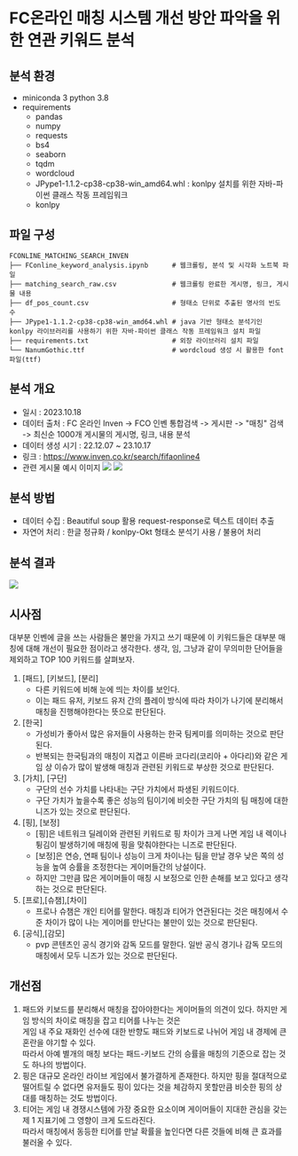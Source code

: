 # FC온라인 매칭 시스템 개선 방안 파악을 위한 연관 키워드 분석

## 분석 환경
- miniconda 3 python 3.8
- requirements
    - pandas
    - numpy
    - requests
    - bs4
    - seaborn
    - tqdm
    - wordcloud
    - JPype1-1.1.2-cp38-cp38-win_amd64.whl : konlpy 설치를 위한 자바-파이썬 클래스 작동 프레임워크
    - konlpy

## 파일 구성
```
FCONLINE_MATCHING_SEARCH_INVEN
├── FConline_keyword_analysis.ipynb      # 웹크롤링, 분석 및 시각화 노트북 파일
├── matching_search_raw.csv              # 웹크롤링 완료한 게시명, 링크, 게시물 내용
├── df_pos_count.csv                     # 형태소 단위로 추출된 명사의 빈도 수
├── JPype1-1.1.2-cp38-cp38-win_amd64.whl # java 기반 형태소 분석기인 konlpy 라이브러리를 사용하기 위한 자바-파이썬 클래스 작동 프레임워크 설치 파일
├── requirements.txt                     # 외장 라이브러리 설치 파일
└── NanumGothic.ttf                      # wordcloud 생성 시 활용한 font 파일(ttf)
```
## 분석 개요
- 일시 : 2023.10.18
- 데이터 출처 : FC 온라인 Inven -> FCO 인벤 통합검색 -> 게시판 -> "매칭" 검색 -> 최신순 1000개 게시물의 게시명, 링크, 내용 분석
- 데이터 생성 시기 : 22.12.07 ~ 23.10.17
- 링크 : https://www.inven.co.kr/search/fifaonline4
- 관련 게시물 예시 이미지
![]('C:/Users/mypc/Documents/study/project/FConline_matching_search_inven/1.png')
![]('C:/Users/mypc/Documents/study/project/FConline_matching_search_inven/2.png')
  
## 분석 방법
- 데이터 수집 : Beautiful soup 활용 request-response로 텍스트 데이터 추출
- 자연어 처리 : 한글 정규화 / konlpy-Okt 형태소 분석기 사용 / 불용어 처리
  
## 분석 결과
![](https://velog.velcdn.com/images/nembizzang/post/9eff3c99-1846-4567-b430-590a38119248/image.png)


## 시사점
대부분 인벤에 글을 쓰는 사람들은 불만을 가지고 쓰기 때문에 이 키워드들은 대부분 매칭에 대해 개선이 필요한 점이라고 생각한다.
생각, 임, 그냥과 같이 무의미한 단어들을 제외하고 TOP 100 키워드를 살펴보자.

1. [패드], [키보드], [분리]
    - 다른 키워드에 비해 눈에 띄는 차이를 보인다.
    - 이는 패드 유저, 키보드 유저 간의 플레이 방식에 따라 차이가 나기에 분리해서 매칭을 진행해야한다는 뜻으로 판단된다.
2. [한국]
    - 가성비가 좋아서 많은 유저들이 사용하는 한국 팀케미를 의미하는 것으로 판단된다.
    - 반복되는 한국팀과의 매칭이 지겹고 이른바 코다리(코리아 + 아다리)와 같은 게임 상 이슈가 많이 발생해 매칭과 관련된 키워드로 부상한 것으로 판단된다.
3. [가치], [구단]
    - 구단의 선수 가치를 나타내는 구단 가치에서 파생된 키워드이다.
    - 구단 가치가 높을수록 좋은 성능의 팀이기에 비슷한 구단 가치의 팀 매칭에 대한 니즈가 있는 것으로 판단된다.
4. [핑], [보정]
    - [핑]은 네트워크 딜레이와 관련된 키워드로 핑 차이가 크게 나면 게임 내 렉이나 튕김이 발생하기에 매칭에 핑을 맞춰야한다는 니즈로 판단된다.
    - [보정]은 연승, 연패 팀이나 성능이 크게 차이나는 팀을 만날 경우 낮은 쪽의 성능을 높여 승률을 조정한다는 게이머들간의 낭설이다.
    - 하지만 그만큼 많은 게이머들이 매칭 시 보정으로 인한 손해를 보고 있다고 생각하는 것으로 판단된다.
5. [프로],[슈챔],[차이]
    - 프로나 슈챔은 개인 티어를 말한다. 매칭과 티어가 연관된다는 것은 매칭에서 수준 차이가 많이 나는 게이머를 만난다는 불만이 있는 것으로 판단된다.
6. [공식],[감모]
    - pvp 콘텐츠인 공식 경기와 감독 모드를 말한다. 일반 공식 경기나 감독 모드의 매칭에서 모두 니즈가 있는 것으로 판단된다.

## 개선점
1. 패드와 키보드를 분리해서 매칭을 잡아야한다는 게이머들의 의견이 있다. 하지만 게임 방식의 차이로 매칭을 잡고 티어를 나누는 것은<br>
   게임 내 주요 재화인 선수에 대한 반향도 패드와 키보드로 나뉘어 게임 내 경제에 큰 혼란을 야기할 수 있다.<br>
   따라서 아예 별개의 매칭 보다는 패드-키보드 간의 승률을 매칭의 기준으로 잡는 것도 하나의 방법이다.
2. 핑은 대규모 온라인 라이브 게임에서 불가결하게 존재한다. 하지만 핑을 절대적으로 떨어트릴 수 없다면 유저들도 핑이 있다는 것을 체감하지 못할만큼 비슷한 핑의 상대를 매칭하는 것도 방법이다.
3. 티어는 게임 내 경쟁시스템에 가장 중요한 요소이며 게이머들이 지대한 관심을 갖는 제 1 지표기에 그 영향이 크게 도드라진다.<br>
   따라서 매칭에서 동등한 티어를 만날 확률을 높인다면 다른 것들에 비해 큰 효과를 불러올 수 있다.
